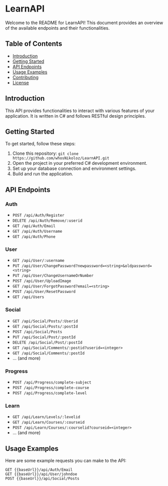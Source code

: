 # LearnAPI

Welcome to the README for LearnAPI! This document provides an overview of the available endpoints and their functionalities.

## Table of Contents

- [Introduction](#introduction)
- [Getting Started](#getting-started)
- [API Endpoints](#api-endpoints)
- [Usage Examples](#usage-examples)
- [Contributing](#contributing)
- [License](#license)

## Introduction

This API provides functionalities to interact with various features of your application. It is written in C# and follows RESTful design principles.

## Getting Started

To get started, follow these steps:

1. Clone this repository: `git clone https://github.com/whosNikoloz/LearnAPI.git`
2. Open the project in your preferred C# development environment.
3. Set up your database connection and environment settings.
4. Build and run the application.

## API Endpoints

### Auth

- `POST /api/Auth/Register`
- `DELETE /api/Auth/Remove/:userid`
- `GET /api/Auth/Email`
- `GET /api/Auth/Username`
- `GET /api/Auth/Phone`

### User

- `GET /api/User/:username`
- `PUT /api/User/ChangePassword?newpassword=<string>&oldpassword=<string>`
- `PUT /api/User/ChangeUsernameOrNumber`
- `POST /api/User/UploadImage`
- `GET /api/User/ForgotPassword?email=<string>`
- `POST /api/User/ResetPassword`
- `GET /api/Users`

### Social

- `GET /api/Social/Posts/:Userid`
- `GET /api/Social/Posts/:postId`
- `POST /api/Social/Posts`
- `PUT /api/Social/Post/:postId`
- `DELETE /api/Social/Post/:postId`
- `GET /api/Social/Comments/:postid?userid=<integer>`
- `GET /api/Social/Comments/:postId`
- ... (and more)

### Progress

- `POST /api/Progress/complete-subject`
- `POST /api/Progress/complete-course`
- `POST /api/Progress/complete-level`

### Learn

- `GET /api/Learn/Levels/:levelid`
- `GET /api/Learn/Courses/:courseid`
- `POST /api/Learn/Courses/:courselid?courseid=<integer>`
- ... (and more)

## Usage Examples

Here are some example requests you can make to the API:

```http
GET {{baseUrl}}/api/Auth/Email
GET {{baseUrl}}/api/User/johndoe
POST {{baseUrl}}/api/Social/Posts
